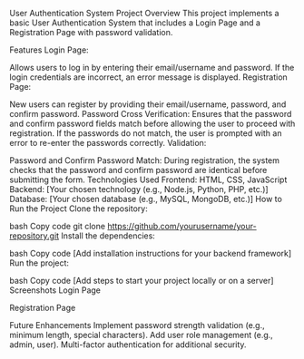 User Authentication System
Project Overview
This project implements a basic User Authentication System that includes a Login Page and a Registration Page with password validation.

Features
Login Page:

Allows users to log in by entering their email/username and password.
If the login credentials are incorrect, an error message is displayed.
Registration Page:

New users can register by providing their email/username, password, and confirm password.
Password Cross Verification: Ensures that the password and confirm password fields match before allowing the user to proceed with registration.
If the passwords do not match, the user is prompted with an error to re-enter the passwords correctly.
Validation:

Password and Confirm Password Match: During registration, the system checks that the password and confirm password are identical before submitting the form.
Technologies Used
Frontend: HTML, CSS, JavaScript
Backend: [Your chosen technology (e.g., Node.js, Python, PHP, etc.)]
Database: [Your chosen database (e.g., MySQL, MongoDB, etc.)]
How to Run the Project
Clone the repository:

bash
Copy code
git clone https://github.com/yourusername/your-repository.git
Install the dependencies:

bash
Copy code
[Add installation instructions for your backend framework]
Run the project:

bash
Copy code
[Add steps to start your project locally or on a server]
Screenshots
Login Page

Registration Page

Future Enhancements
Implement password strength validation (e.g., minimum length, special characters).
Add user role management (e.g., admin, user).
Multi-factor authentication for additional security.
